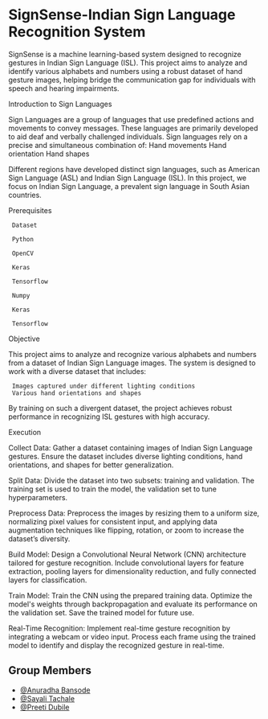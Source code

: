 
# SignSense-Indian Sign Language Recognition System

SignSense is a machine learning-based system designed to recognize gestures in Indian Sign Language (ISL). This project aims to analyze and identify various alphabets and numbers using a robust dataset of hand gesture images, helping bridge the communication gap for individuals with speech and hearing impairments.

Introduction to Sign Languages

Sign Languages are a group of languages that use predefined actions and movements to convey messages. These languages are primarily developed to aid deaf and verbally challenged individuals. Sign languages rely on a precise and simultaneous combination of:
    Hand movements
    Hand orientation
    Hand shapes

Different regions have developed distinct sign languages, such as American Sign Language (ASL) and Indian Sign Language (ISL). In this project, we focus on Indian Sign Language, a prevalent sign language in South Asian countries.

Prerequisites

     Dataset 

     Python 

     OpenCV

     Keras

     Tensorflow

     Numpy

     Keras

     Tensorflow

Objective

This project aims to analyze and recognize various alphabets and numbers from a dataset of Indian Sign Language images. The system is designed to work with a diverse dataset that includes:

     Images captured under different lighting conditions
     Various hand orientations and shapes

By training on such a divergent dataset, the project achieves robust performance in recognizing ISL gestures with high accuracy.     

Execution

Collect Data: Gather a dataset containing images of Indian Sign Language gestures. Ensure the dataset includes diverse lighting conditions, hand orientations, and shapes for better generalization.

Split Data: Divide the dataset into two subsets: training and validation. The training set is used to train the model, the validation set to tune hyperparameters.

Preprocess Data: Preprocess the images by resizing them to a uniform size, normalizing pixel values for consistent input, and applying data augmentation techniques like flipping, rotation, or zoom to increase the dataset’s diversity.

Build Model: Design a Convolutional Neural Network (CNN) architecture tailored for gesture recognition. Include convolutional layers for feature extraction, pooling layers for dimensionality reduction, and fully connected layers for classification.

Train Model: Train the CNN using the prepared training data. Optimize the model's weights through backpropagation and evaluate its performance on the validation set. Save the trained model for future use.

Real-Time Recognition: Implement real-time gesture recognition by integrating a webcam or video input. Process each frame using the trained model to identify and display the recognized gesture in real-time.


## Group Members

- [@Anuradha Bansode](https://github.com/anyalisis12)
- [@Sayali Tachale](https://github.com/Sayali2408)
- [@Preeti Dubile](https://github.com/preeti109)

